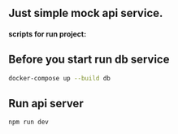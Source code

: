 ## Just simple mock api service.

#### scripts for run project:

## Before you start run db service

```bash
docker-compose up --build db
```

## Run api server

```bash
npm run dev
```
